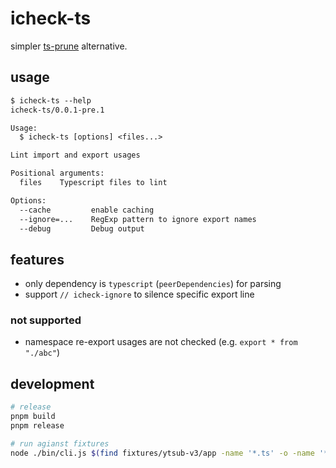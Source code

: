 # icheck-ts

simpler [ts-prune](https://github.com/nadeesha/ts-prune) alternative.

## usage

```txt
$ icheck-ts --help
icheck-ts/0.0.1-pre.1

Usage:
  $ icheck-ts [options] <files...>

Lint import and export usages

Positional arguments:
  files    Typescript files to lint

Options:
  --cache         enable caching
  --ignore=...    RegExp pattern to ignore export names
  --debug         Debug output
```

## features

- only dependency is `typescript` (`peerDependencies`) for parsing
- support `// icheck-ignore` to silence specific export line

### not supported

- namespace re-export usages are not checked (e.g. `export * from "./abc"`)

## development

```sh
# release
pnpm build
pnpm release

# run agianst fixtures
node ./bin/cli.js $(find fixtures/ytsub-v3/app -name '*.ts' -o -name '*.tsx')
```
